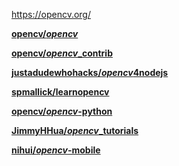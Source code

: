 https://opencv.org/

**[opencv/*opencv*](https://github.com/opencv/opencv)**

**[opencv/*opencv*_contrib](https://github.com/opencv/opencv_contrib)**

**[justadudewhohacks/*opencv*4nodejs](https://github.com/justadudewhohacks/opencv4nodejs)**

**[spmallick/learnopencv](https://github.com/spmallick/learnopencv)**

**[opencv/*opencv*-python](https://github.com/opencv/opencv-python)**

**[JimmyHHua/*opencv*_tutorials](https://github.com/JimmyHHua/opencv_tutorials)**

**[nihui/*opencv*-mobile](https://github.com/nihui/opencv-mobile)**